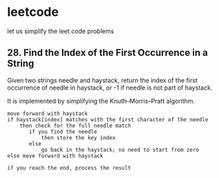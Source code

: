 # leetcode
 let us simplify the leet code problems

 ## 28. Find the Index of the First Occurrence in a String
 Given two strings needle and haystack, return the index of the first occurrence of needle in haystack, or -1 if needle is not part of haystack.

 It is implemented by simplifying the Knuth–Morris–Pratt algorithm.
 ```
 move forward with haystack
 if haystack[index] matches with the first character of the needle
     then check for the full needle match
        if you find the needle
            then store the key index
        else
            go back in the haystack; no need to start from zero
 else move forward with haystack

 if you reach the end, process the result
 ```
